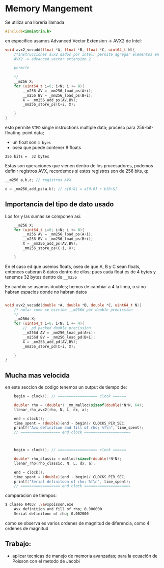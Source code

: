 # Memory Mangement

Se utiliza una libreria llamada

```c
#include<immintrin.h>
```

en especifico usamos Advanced Vector Extension -> AVX2 de Intel:

```c
void avx2_vecadd(float *A, float *B, float *C, uint64_t N){
    /*instrucciones avx2 dados por intel; permite agregar elementos en paralelo
    AVX2 -> advanced vector extension 2

    permite 
    
    */
    __m256 X;
    for (uint64_t i=0; i<N; i += 8){
        __m256 AV = _mm256_load_ps(A+i);
        __m256 BV = _mm256_load_ps(B+i);
        X = _mm256_add_ps(AV,BV);
        _mm256_store_ps(C+i, X);

    }
}
```
esto permite `SIMD` single instructions multiple data; proceso para 256-bit-floating-point data;
- un float son `4 byes`
- osea que puede contener 8 floats

```
256 bits =  32 bytes
```

Estas son operaciones que vienen dentro de los procesadores, podemos definir registros AVX, recordemos si estos registros son de 256 bits, q:

```c
__m256 a,b,c; // registros AVX

c = _mm256_add_ps(a,b); // c[0:&] = a[0:8] + b[0:&]
```

## Importancia del tipo de dato usado

Los for y las sumas se componen asi:

```c
    __m256 X;
    for (uint64_t i=0; i<N; i += 8){
        __m256 AV = _mm256_load_ps(A+i);
        __m256 BV = _mm256_load_ps(B+i);
        X = _mm256_add_ps(AV,BV);
        _mm256_store_ps(C+i, X);

    }
```

En el caso ed que usemos floats, osea de que A, B y C sean floats, entonces caberan 8 datos dentro de ellos; pues cada float es de 4 bytes y tenemos 32 bytes dentro de `__m256`

En cambio se usamos doubles; hemos de cambiar a 4 la linea, o si no habran espacios donde no habran datos

```c

void avx2_vecadd(double *A, double *B, double *C, uint64_t N){
    /* notar como se escribe __m256d por double precission
    */
    __m256d X;
    for (uint64_t i=0; i<N; i += 4){
        // _pd packed double precission
        __m256d AV = _mm256_load_pd(A+i);
        __m256d BV = _mm256_load_pd(B+i);
        X = _mm256_add_pd(AV,BV);
        _mm256_store_pd(C+i, X);

    }
}
```




## Mucha mas velocida
en este seccion de codigo tenemos un output de tiempo de:

```c
    begin = clock(); // ================== clock ======

    double* rho = (double*) _mm_malloc(sizeof(double)*N*N, 64); 
    llenar_rho_avx2(rho, N, L, dx, a);

    end = clock();
    time_spent = (double)(end - begin)/ CLOCKS_PER_SEC;
    printf("Avx definition and fill of rho; %f\n", time_spent); 
    // ================== end clock =====================



    begin = clock(); // ================== clock ======

    double* rho_classic = malloc(sizeof(double)*N*N);
    llenar_rho(rho_classic, N, L, dx, a);

    end = clock();
    time_spent = (double)(end - begin)/ CLOCKS_PER_SEC;
    printf("Serial definitoon of rho; %f\n", time_spent); 
    // ================== end clock =====================
```

comparacion de tiempos:

```bash
$ Clase6 0403/ .\avxpoisson.exe
    Avx definition and fill of rho; 0.000000
    Serial definitoon of rho; 0.002000
```

como se observa es varios ordenes de magnitud de diferencia, como 4 ordenes de magnitud


## Trabajo:

- aplicar tecnicas de manejo de memoria avanzadas; para la ecuación de Poisson con el metodo de Jacobi

